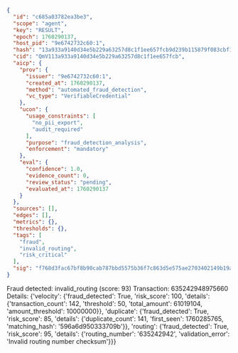 ```json
{
  "id": "c685a03782ea3be3",
  "scope": "agent",
  "key": "RESULT",
  "epoch": 1760290137,
  "host_pid": "9e6742732c60:1",
  "hash": "13a933a9140d34e5b229a63257d8c1f1ee657fcb9d239b115879f083cbf1fdcb",
  "cid": "QmV113a933a9140d34e5b229a63257d8c1f1ee657fcb",
  "aicp": {
    "prov": {
      "issuer": "9e6742732c60:1",
      "created_at": 1760290137,
      "method": "automated_fraud_detection",
      "vc_type": "VerifiableCredential"
    },
    "ucon": {
      "usage_constraints": [
        "no_pii_export",
        "audit_required"
      ],
      "purpose": "fraud_detection_analysis",
      "enforcement": "mandatory"
    },
    "eval": {
      "confidence": 1.0,
      "evidence_count": 0,
      "review_status": "pending",
      "evaluated_at": 1760290137
    }
  },
  "sources": [],
  "edges": [],
  "metrics": {},
  "thresholds": {},
  "tags": [
    "fraud",
    "invalid_routing",
    "risk_critical"
  ],
  "sig": "f768d3fac67bf8b90cab787bbd5575b36f7c863d5e575ae2703402149b19a437"
}
```

Fraud detected: invalid_routing (score: 93)
Transaction: 635242948975660
Details: {'velocity': {'fraud_detected': True, 'risk_score': 100, 'details': {'transaction_count': 142, 'threshold': 50, 'total_amount': 61019104, 'amount_threshold': 10000000}}, 'duplicate': {'fraud_detected': True, 'risk_score': 85, 'details': {'duplicate_count': 141, 'first_seen': 1760285765, 'matching_hash': '596a6d950333709b'}}, 'routing': {'fraud_detected': True, 'risk_score': 95, 'details': {'routing_number': '635242942', 'validation_error': 'Invalid routing number checksum'}}}